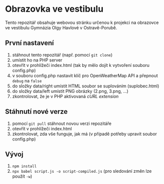 # Obrazovka ve vestibulu

Tento repozitář obsahuje webovou stránku určenou k projekci na obrazovce ve vestibulu Gymnázia Olgy Havlové v Ostravě-Porubě.

## První nastavení

1. stáhnout tento repozitář (např. pomocí `git clone`)
2. umístit ho na PHP server
3. otevřít v prohlížeči index.html (tak by mělo dojít k vytvoření souboru config.php)
4. v souboru config.php nastavit klíč pro OpenWeatherMap API a přepnout `debug` na `false`
5. do složky data/right umístit HTML soubor se suplováním (suplobec.html)
6. do složky data/left umístit PNG obrázky (2.png, 3.png, …)
7. zkontrolovat, že je v PHP aktivovaná *cURL extension*

## Stáhnutí nové verze

1. pomocí `git pull` stáhnout novou verzi repozitáře
2. otevřít v prohlížeči index.html
3. zkontrolovat, zda vše funguje, jak má (v případě potřeby upravit soubor config.php)

## Vývoj

1. `npm install`
2. `npx babel script.js -o script-compiled.js` (pro sledování změn lze použít `-w`)

